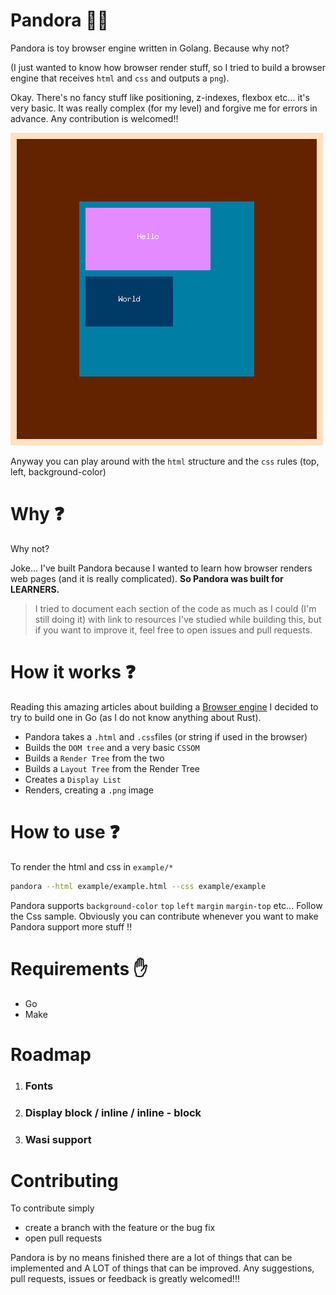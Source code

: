 # Pandora 🏺✨

Pandora is toy browser engine written in Golang.
Because why not?

(I just wanted to know how browser render stuff, so I tried to build a browser engine that receives `html` and `css` and outputs a `png`).

Okay. There's no fancy stuff like positioning, z-indexes, flexbox etc... it's very basic.
It was really complex (for my level) and forgive me for errors in advance. Any contribution is welcomed!!

<img src="image.png" alt="Pandora" border="0">

Anyway you can play around with the `html` structure and the `css` rules (top, left, background-color)

# Why ❓

Why not?

Joke... I've built Pandora because I wanted to learn how browser renders web pages (and it is really complicated). 
<strong>So Pandora was built for LEARNERS.</strong>

> I tried to document each section of the code as much as I could (I'm still doing it) with link to resources I've studied while building this, but if you want to improve it, feel free to open issues and pull requests.

# How it works ❓

Reading this amazing articles about building a <a href="https://limpet.net/mbrubeck/2014/08/08/toy-layout-engine-1.html" target="_blank">Browser engine</a> I decided to try to build one in Go (as I do not know anything about Rust).

- Pandora takes a `.html` and `.css`files (or string if used in the browser)
- Builds the `DOM tree` and a very basic `CSSOM`
- Builds a `Render Tree` from the two
- Builds a `Layout Tree` from the Render Tree
- Creates a `Display List`
- Renders, creating a `.png` image

# How to use ❓

To render the html and css in `example/*`

```bash
pandora --html example/example.html --css example/example
```

Pandora supports `background-color` `top` `left` `margin` `margin-top` etc...
Follow the Css sample.
Obviously you can contribute whenever you want to make Pandora support more stuff !!

# Requirements ✋

- Go
- Make

# Roadmap

1. <h3>Fonts</h3>
2. <h3>Display block / inline / inline - block</h3>

3. <h3>Wasi support</h3>

# Contributing

To contribute simply 
- create a branch with the feature or the bug fix
- open pull requests

Pandora is by no means finished there are a lot of things that can be implemented and A LOT of things that can be improved. Any suggestions, pull requests, issues or feedback is greatly welcomed!!!